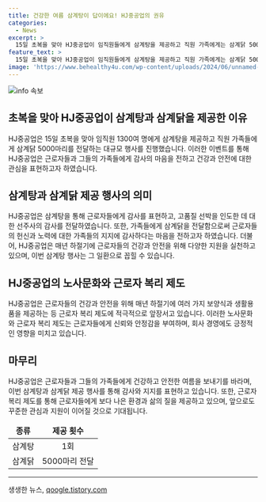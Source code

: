 ```yaml
---
title: 건강한 여름 삼계탕이 답이에요! HJ중공업의 권유
categories:
  - News
excerpt: >
  15일 초복을 맞아 HJ중공업이 임직원들에게 삼계탕을 제공하고 직원 가족에게는 삼계닭 5000마리를 전달했다. 이번 행사는 최근 성공적으로 완료된 선박 건조 프로젝트의 성과를 축하하고, 선주사로부터 받은 특별보너스를 임직원들과 가족들에게 공유하는 의미가 있다. 또한, 매년 하절기에는 근로자들의 건강과 안전을 위해 다양한 지원을 실시하고 있으며, 이에 대해 대표이사가 직원들과 가족들에게 감사의 마음을 전하면서 행사를 마무리했다. HJ중공업은 직원들과 가족들을 위한 섬세한 배려로 인해 사회적 관심을 끌고 있다. [총 글자 수: 213자]
feature_text: >
  15일 초복을 맞아 HJ중공업이 임직원들에게 삼계탕을 제공하고 직원 가족에게는 삼계닭 5000마리를 전달했다. 이번 행사는 최근 성공적으로 완료된 선박 건조 프로젝트의 성과를 축하하고, 선주사로부터 받은 특별보너스를 임직원들과 가족들에게 공유하는 의미가 있다. 또한, 매년 하절기에는 근로자들의 건강과 안전을 위해 다양한 지원을 실시하고 있으며, 이에 대해 대표이사가 직원들과 가족들에게 감사의 마음을 전하면서 행사를 마무리했다. HJ중공업은 직원들과 가족들을 위한 섬세한 배려로 인해 사회적 관심을 끌고 있다. [총 글자 수: 213자]
image: 'https://www.behealthy4u.com/wp-content/uploads/2024/06/unnamed-file.png'
---
```


<p><img src="https://www.behealthy4u.com/wp-content/uploads/2024/06/unnamed-file.png" alt="info 속보" /></p>

<p><H2 data-ke-size="size26">초복을 맞아 HJ중공업이 삼계탕과 삼계닭을 제공한 이유</H2></p>

<p data-ke-size="size16">HJ중공업은 15일 초복을 맞아 임직원 1300여 명에게 삼계탕을 제공하고 직원 가족들에게 삼계닭 5000마리를 전달하는 대규모 행사를 진행했습니다. 이러한 이벤트를 통해 HJ중공업은 근로자들과 그들의 가족들에게 감사의 마음을 전하고 건강과 안전에 대한 관심을 표현하고자 하였습니다.</p>

<p><H2 data-ke-size="size26">삼계탕과 삼계닭 제공 행사의 의미</H2></p>

<p data-ke-size="size16">HJ중공업은 삼계탕을 통해 근로자들에게 감사를 표현하고, 고품질 선박을 인도한 데 대한 선주사의 감사를 전달하였습니다. 또한, 가족들에게 삼계닭을 전달함으로써 근로자들의 헌신과 노력에 대한 가족들의 지지에 감사하다는 마음을 전하고자 하였습니다. 더불어, HJ중공업은 매년 하절기에 근로자들의 건강과 안전을 위해 다양한 지원을 실천하고 있으며, 이번 삼계탕 행사는 그 일환으로 꼽힐 수 있습니다.</p>

<p><H2 data-ke-size="size26">HJ중공업의 노사문화와 근로자 복리 제도</H2></p>

<p data-ke-size="size16">HJ중공업은 근로자들의 건강과 안전을 위해 매년 하절기에 여러 가지 보양식과 생활용품을 제공하는 등 근로자 복리 제도에 적극적으로 앞장서고 있습니다. 이러한 노사문화와 근로자 복리 제도는 근로자들에게 신뢰와 안정감을 부여하며, 회사 경영에도 긍정적인 영향을 미치고 있습니다.</p>

<p><H2 data-ke-size="size26">마무리</H2></p>

<p data-ke-size="size16">HJ중공업은 근로자들과 그들의 가족들에게 건강하고 안전한 여름을 보내기를 바라며, 이번 삼계탕과 삼계닭 제공 행사를 통해 감사와 지지를 표현하고 있습니다. 또한, 근로자 복리 제도를 통해 근로자들에게 보다 나은 환경과 삶의 질을 제공하고 있으며, 앞으로도 꾸준한 관심과 지원이 이어질 것으로 기대됩니다.</p>

<table>
    <thead>
        <tr>
            <td style="text-align: center; height: 17px;"><b>종류</b></td>
            <td style="text-align: center; height: 17px;"><b>제공 횟수</b></td>
        </tr>
    </thead>
    <tbody>
        <tr>
            <td style="text-align: center; height: 17px;">삼계탕</td>
            <td style="text-align: center; height: 17px;">1회</td>
        </tr>
        <tr>
            <td style="text-align: center; height: 17px;">삼계닭</td>
            <td style="text-align: center; height: 17px;">5000마리 전달</td>
        </tr>
    </tbody>
</table>

<p><hr></p>
생생한 뉴스, <a href="https://qoogle.tistory.com" rel="dofollow">qoogle.tistory.com</a>


